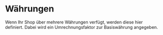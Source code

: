 # Währungen

Wenn Ihr Shop über mehrere Währungen verfügt, werden diese hier definiert. Dabei wird ein Umrechnungsfaktor zur Basiswährung angegeben.